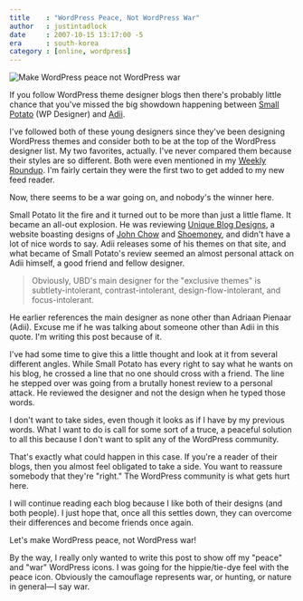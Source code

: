 ```yaml
---
title    : "WordPress Peace, Not WordPress War"
author   : justintadlock
date     : 2007-10-15 13:17:00 -5
era      : south-korea
category : [online, wordpress]
---
```


<img class='aligncenter' src='http://justintadlock.com/blog/wp-content/uploads/2007/10/wordpress-war1.gif' alt='Make WordPress peace not WordPress war' />

If you follow WordPress theme designer blogs then there's probably little chance that you've missed the big showdown happening between <a href="http://wpdesigner.com/2007/10/14/uniqueblogdesignscom-review-the-elephant-in-the-room" title="WP Designer: Unique Blog Design's Review - The Elephant in the Room"> Small Potato</a> (WP Designer) and <a href="http://adii.co.za/2007/10/15/small-potato-shouldve-taken-the-high-road" title="Adii: Small Potato should've taken the high road"> Adii</a>.

I've followed both of these young designers since they've been designing WordPress themes and consider both to be at the top of the WordPress designer list.  My two favorites, actually.  I've never compared them because their styles are so different.  Both were even mentioned in my <a href="http://justintadlock.com/archives/2007/10/13/weekly-roundup-1" title="Weekly Roundup #1"> Weekly Roundup</a>.  I'm fairly certain they were the first two to get added to my new feed reader.

Now, there seems to be a war going on, and nobody's the winner here.

Small Potato lit the fire and it turned out to be more than just a little flame.  It became an all-out explosion.  He was reviewing <a href="http://uniqueblogdesigns.com" title="Unique Blog Designs"> Unique Blog Designs</a>, a website boasting designs of <a href="http://johnchow.com" title="John Chow"> John Chow</a> and <a href="http://shoemoney.com" title="ShoeMoney"> Shoemoney</a>, and didn't have a lot of nice words to say.  Adii releases some of his themes on that site, and what became of Small Potato's review seemed an almost personal attack on Adii himself, a good friend and fellow designer.

> Obviously, UBD's main designer for the "exclusive themes" is subtlety-intolerant, contrast-intolerant, design-flow-intolerant, and focus-intolerant.

He earlier references the main designer as none other than Adriaan Pienaar (Adii).  Excuse me if he was talking about someone other than Adii in this quote.  I'm writing this post because of it.

I've had some time to give this a little thought and look at it from several different angles.  While Small Potato has every right to say what he wants on his blog, he crossed a line that no one should cross with a friend.  The line he stepped over was going from a brutally honest review to a personal attack.  He reviewed the designer and not the design when he typed those words.

I don't want to take sides, even though it looks as if I have by my previous words.  What I want to do is call for some sort of a truce, a peaceful solution to all this because I don't want to split any of the WordPress community.

That's exactly what could happen in this case.  If you're a reader of their blogs, then you almost feel obligated to take a side.  You want to reassure somebody that they're "right."  The WordPress community is what gets hurt here.

I will continue reading each blog because I like both of their designs (and both people).  I just hope that, once all this settles down, they can overcome their differences and become friends once again.

Let's make WordPress peace, not WordPress war!

By the way, I really only wanted to write this post to show off my "peace" and "war" WordPress icons.  I was going for the hippie/tie-dye feel with the peace icon.  Obviously the camouflage represents war, or hunting, or nature in general&mdash;I say war.

